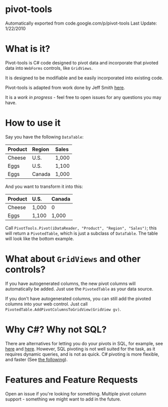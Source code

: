 # pivot-tools
Automatically exported from code.google.com/p/pivot-tools
Last Update: 1/22/2010

# What is it? #

Pivot-tools is C# code designed to pivot data and incorporate that pivoted data into `WebForms` controls, like `GridViews`.

It is designed to be modifiable and be easily incorporated into existing code.

Pivot-tools is adapted from work done by Jeff Smith [here](http://weblogs.sqlteam.com/jeffs/articles/5091.aspx).

It is a _work in progress_ - feel free to open issues for any questions you may have.

# How to use it #

Say you have the following `DataTable`:

| **Product** | **Region**  | **Sales** |
|:------------|:------------|:----------|
| Cheese      | U.S.        | 1,000     |
| Eggs        | U.S.        | 1,100     |
| Eggs        | Canada      | 1,000     |

And you want to transform it into this:

| **Product** | **U.S.** | **Canada** |
|:------------|:---------|:-----------|
| Cheese      | 1,000    | 0          |
| Eggs        | 1,100    | 1,000      |

Call `PivotTools.Pivot(iDataReader, "Product", "Region", "Sales")`; this will return a `PivotedTable`, which is just a subclass of `DataTable`. The table will look like the bottom example.

# What about `GridViews` and other controls? #

If you have autogenerated columns, the new pivot columns will automatically be added. Just use the `PivotedTable` as your data source.

If you don't have autogenerated columns, you can still add the pivoted columns into your web control. Just call `PivotedTable.AddPivotColumnsToGridView(GridView gv)`.

# Why C#? Why not SQL? #

There are alternatives for letting you do your pivots in SQL, for example, see [here](http://www.simple-talk.com/sql/t-sql-programming/creating-cross-tab-queries-and-pivot-tables-in-sql/) and [here](http://msdn.microsoft.com/en-us/library/aa172756%28SQL.80%29.aspx). However, SQL pivoting is not well suited for the task, as it requires dynamic queries, and is not as quick. C# pivoting is more flexible, and faster (See [the following](http://weblogs.sqlteam.com/jeffs/jeffs/archive/2005/05/12/5127.aspx)).

# Features and Feature Requests #

Open an issue if you're looking for something.
Multiple pivot column support - something we might want to add in the future.
